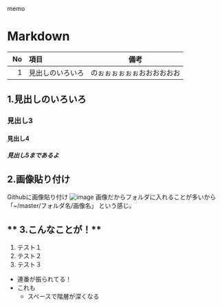 memo

# Markdown

|No|項目|備考|
|---:|:---|:---:|
|1　|見出しのいろいろ|のぉぉぉぉぉぉおおおおおお|

## **1.見出しのいろいろ**
### 見出し3
#### 見出し4
##### 見出し5まであるよ

## **2.画像貼り付け**
Githubに画像貼り付け
![image](https://github.com/Baaaal/リポジトリ名/blob/master/画像ファイル)
画像だからフォルダに入れることが多いから「~/master/フォルダ名/画像名」
という感じ。

## ** 3.こんなことが！**
1. テスト１
1. テスト２
1. テスト３
  - 連番が振られてる！
  - これも
    + スペースで階層が深くなる
